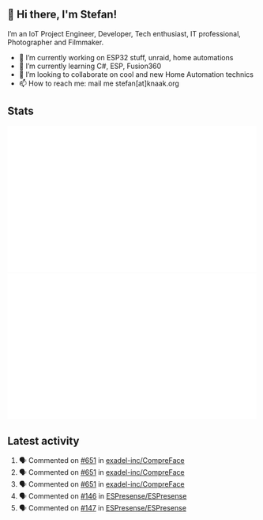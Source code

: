 ## 👋 Hi there, I'm Stefan!
I’m an IoT Project Engineer, Developer, Tech enthusiast, IT professional, Photographer and Filmmaker.

- 🔭 I’m currently working on ESP32 stuff, unraid, home automations
- 🌱 I’m currently learning C#, ESP, Fusion360
- 👯 I’m looking to collaborate on cool and new Home Automation technics
- 📫 How to reach me: mail me stefan[at]knaak.org

## Stats

![](https://github.com/corgan2222/github-stats/blob/master/generated/overview.svg) ![](https://github.com/corgan2222/github-stats/blob/master/generated/languages.svg)


## Latest activity

<!--START_SECTION:activity-->
1. 🗣 Commented on [#651](https://github.com/exadel-inc/CompreFace/issues/651) in [exadel-inc/CompreFace](https://github.com/exadel-inc/CompreFace)
2. 🗣 Commented on [#651](https://github.com/exadel-inc/CompreFace/issues/651) in [exadel-inc/CompreFace](https://github.com/exadel-inc/CompreFace)
3. 🗣 Commented on [#651](https://github.com/exadel-inc/CompreFace/issues/651) in [exadel-inc/CompreFace](https://github.com/exadel-inc/CompreFace)
4. 🗣 Commented on [#146](https://github.com/ESPresense/ESPresense/issues/146) in [ESPresense/ESPresense](https://github.com/ESPresense/ESPresense)
5. 🗣 Commented on [#147](https://github.com/ESPresense/ESPresense/issues/147) in [ESPresense/ESPresense](https://github.com/ESPresense/ESPresense)
<!--END_SECTION:activity-->

<!--

